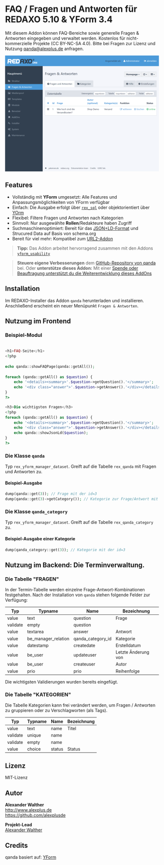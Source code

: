 # FAQ / Fragen und Antworten für REDAXO 5.10 & YForm 3.4

Mit diesem Addon können FAQ-Bereiche sowie generelle Fragen & Antworten eingegeben und verwaltet werden. Kostenlos für nicht-kommerzielle Projekte (CC BY-NC-SA 4.0). Bitte bei Fragen zur Lizenz und Nutzung qanda@alexplus.de anfragen.

![GitHub Logo](https://raw.githubusercontent.com/alexplusde/qanda/main/docs/screenshot.png)


## Features

* Vollständig mit **YForm** umgesetzt: Alle Features und Anpassungsmöglichkeiten von YForm verfügbar
* Einfach: Die Ausgabe erfolgt über [`rex_sql`](https://redaxo.org/doku/master/datenbank-queries) oder objektorientiert über [YOrm](https://github.com/yakamara/redaxo_yform_docs/blob/master/de_de/yorm.md)
* Flexibel: Filtere Fragen und Antworten nach Kategorien
* Sinnvoll: Nur ausgewählte **Rollen**/Redakteure haben Zugriff
* Suchmaschinenoptimiert: Bereit für das [JSON+LD-Format](https://jsonld.com/question-and-answer/) und Strucured Data auf Basis von schema.org
* Bereit für viel mehr: Kompatibel zum [URL2-Addon](https://github.com/tbaddade/redaxo_url)

> **Tipp:** Das Addon arbeitet hervorragend zusammen mit den Addons [`yform_usability`](https://github.com/FriendsOfREDAXO/yform_usability/)

> **Steuere eigene Verbesserungen** dem [GitHub-Repository von qanda](https://github.com/alexplusde/qanda) bei. Oder **unterstütze dieses Addon:** Mit einer [Spende oder Beauftragung unterstützt du die Weiterentwicklung dieses AddOns](https://github.com/sponsors/alexplusde)

## Installation

Im REDAXO-Installer das Addon `qanda` herunterladen und installieren. Anschließend erscheint ein neuer Menüpunkt `Fragen & Antworten`.

## Nutzung im Frontend

### Beispiel-Modul

```php

<h1>FAQ-Seite</h1>
<?php

echo qanda::showFAQPage(qanda::getAll());

foreach (qanda::getAll() as $question) {
    echo '<details><summary>'.$question->getQuestion().'</summary>';
    echo '<div class="answer">'.$question->getAnswer().'</div></details>';
}
?>
```

```php
<h3>Die wichtigsten Fragen</h3>
<?php
foreach (qanda::getAll() as $question) {
    echo '<details><summary>'.$question->getQuestion().'</summary>';
    echo '<div class="answer">'.$question->getAnswer().'</div></details>';
    echo qanda::showJsonLd($question);
}
?>
```

### Die Klasse `qanda`

Typ `rex_yform_manager_dataset`. Greift auf die Tabelle `rex_qanda` mit Fragen und Antworten zu.

#### Beispiel-Ausgabe

```php
dump(qanda::get(3)); // Frage mit der id=3
dump(qanda::get(3)->getCategory()); // Kategorie zur Frage/Antwort mit der id=3
```

### Die Klasse `qanda_category`

Typ `rex_yform_manager_dataset`. Greift auf die Tabelle `rex_qanda_category` zu.

#### Beispiel-Ausgabe einer Kategorie

```php
dump(qanda_category::get(3)); // Kategorie mit der id=3
```

## Nutzung im Backend: Die Terminverwaltung.

### Die Tabelle "FRAGEN"

In der Termin-Tabelle werden einzelne Frage-Antwort-Kombinationen festgehalten. Nach der Installation von `qanda` stehen folgende Felder zur Verfügung:

| Typ      | Typname             | Name              | Bezeichnung         |
| -------- | ------------------- | ----------------- | ------------------- |
| value    | text                | question          | Frage               |
| validate | empty               | question          |                     |
| value    | textarea            | answer            | Antwort             |
| value    | be_manager_relation | qanda_category_id | Kategorie           |
| value    | datestamp           | createdate        | Erstelldatum        |
| value    | be_user             | updateuser        | Letzte Änderung von |
| value    | be_user             | createuser        | Autor               |
| value    | prio                | prio              | Reihenfolge         |

Die wichtigsten Validierungen wurden bereits eingefügt.

### Die Tabelle "KATEGORIEN"

Die Tabelle Kategorien kann frei verändert werden, um Fragen / Antworten zu gruppieren oder zu Verschlagworten (als Tags).

| Typ      | Typname | Name   | Bezeichnung |
| -------- | ------- | ------ | ----------- |
| value    | text    | name   | Titel       |
| validate | unique  | name   |             |
| validate | empty   | name   |             |
| value    | choice  | status | Status      |

## Lizenz

MIT-Lizenz

## Autor

**Alexander Walther**  
http://www.alexplus.de  
https://github.com/alexplusde  

**Projekt-Lead**  
[Alexander Walther](https://github.com/alexplusde)

## Credits

qanda basiert auf: [YForm](https://github.com/yakamara/redaxo_yform)  
